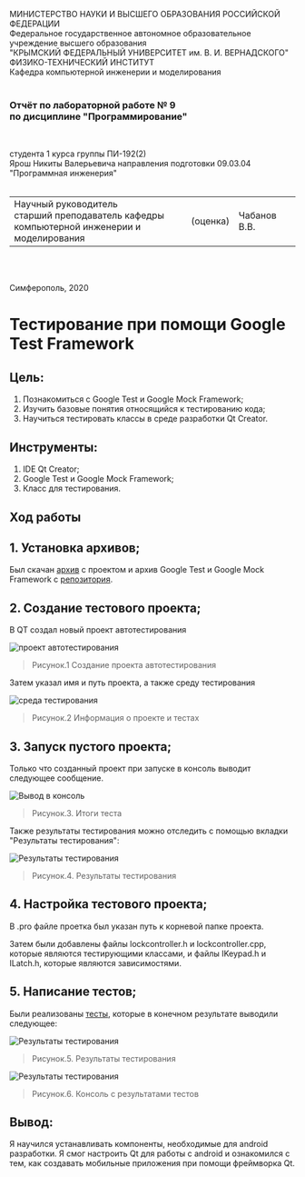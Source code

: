 МИНИСТЕРСТВО НАУКИ  И ВЫСШЕГО ОБРАЗОВАНИЯ РОССИЙСКОЙ ФЕДЕРАЦИИ  
Федеральное государственное автономное образовательное учреждение высшего образования  
"КРЫМСКИЙ ФЕДЕРАЛЬНЫЙ УНИВЕРСИТЕТ им. В. И. ВЕРНАДСКОГО"  
ФИЗИКО-ТЕХНИЧЕСКИЙ ИНСТИТУТ  
Кафедра компьютерной инженерии и моделирования
<br/><br/>

### Отчёт по лабораторной работе № 9<br/> по дисциплине "Программирование"
<br/>

студента 1 курса группы ПИ-192(2)  
Ярош Никиты Валерьевича
направления подготовки 09.03.04 "Программная инженерия"  
<br/>

<table>
<tr><td>Научный руководитель<br/> старший преподаватель кафедры<br/> компьютерной инженерии и моделирования</td>
<td>(оценка)</td>
<td>Чабанов В.В.</td>
</tr>
</table>
<br/><br/>

Симферополь, 2020






# Тестирование при помощи Google Test Framework

## Цель:
1. Познакомиться с Google Test и Google Mock Framework;
2. Изучить базовые понятия относящийся к тестированию кода;
3. Научиться тестировать классы в среде разработки Qt Creator.

## Инструменты:
1. IDE Qt Creator;
2. Google Test и Google Mock Framework;
3. Класс для тестирования.

## Ход работы

## 1. Установка архивов;

Был скачан [архив](https://neroid.ru/wp-content/uploads/2020/05/Lab9_Project_for_tests.zip) с проектом и архив Google Test и Google Mock Framework с [репозитория](https://github.com/google/googletest).

## 2. Создание тестового проекта;

В QT создал новый проект автотестирования

![проект автотестирования](https://github.com/THRUWOL/Labs/blob/master/Lab.9/Images/9.1.png)

>Рисунок.1 Создание проекта автотестирования

Затем указал имя и путь проекта, а также среду тестирования

![среда тестирования](https://github.com/THRUWOL/Labs/blob/master/Lab.9/Images/9.2.png)

>Рисунок.2 Информация о проекте и тестах

## 3. Запуск пустого проекта;

Только что созданный проект при запуске в консоль выводит следующее сообщение.

![Вывод в консоль](https://github.com/THRUWOL/Labs/blob/master/Lab.9/Images/9.3.png)

>Рисунок.3. Итоги теста

Также результаты тестирования можно отследить с помощью вкладки "Результаты тестирования":

![Результаты тестирования](https://github.com/THRUWOL/Labs/blob/master/Lab.9/Images/9.4.png)

>Рисунок.4. Результаты тестирования

## 4. Настройка тестового проекта;

В .pro файле проетка был указан путь к корневой папке проекта.

Затем были добавлены файлы lockcontroller.h и lockcontroller.cpp, которые являются тестирующими классами, и файлы IKeypad.h и ILatch.h, которые являются зависимостями.

## 5. Написание тестов;

Были реализованы [тесты](https://github.com/THRUWOL/Labs/blob/master/Lab.9/9lab/tst_9labtest.h), которые в конечном результате выводили следующее:

![Результаты тестирования](https://github.com/THRUWOL/Labs/blob/master/Lab.9/Images/9.5.png)

>Рисунок.5. Результаты тестирования

![Результаты тестирования](https://github.com/THRUWOL/Labs/blob/master/Lab.9/Images/9.6.png)

>Рисунок.6. Консоль с результатами тестов

## Вывод:
Я научился устанавливать компоненты, необходимые для android разработки. Я смог настроить Qt для работы с android и ознакомился с тем, как создавать мобильные приложения при помощи фреймворка Qt.
